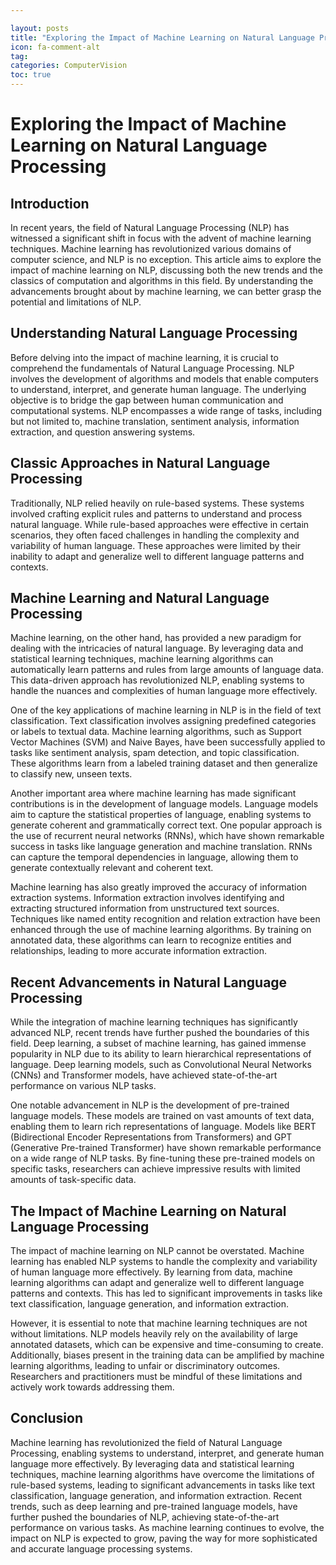 ```yaml
---

layout: posts
title: "Exploring the Impact of Machine Learning on Natural Language Processing"
icon: fa-comment-alt
tag:      
categories: ComputerVision
toc: true
---
```




# Exploring the Impact of Machine Learning on Natural Language Processing

## Introduction

In recent years, the field of Natural Language Processing (NLP) has witnessed a significant shift in focus with the advent of machine learning techniques. Machine learning has revolutionized various domains of computer science, and NLP is no exception. This article aims to explore the impact of machine learning on NLP, discussing both the new trends and the classics of computation and algorithms in this field. By understanding the advancements brought about by machine learning, we can better grasp the potential and limitations of NLP.

## Understanding Natural Language Processing

Before delving into the impact of machine learning, it is crucial to comprehend the fundamentals of Natural Language Processing. NLP involves the development of algorithms and models that enable computers to understand, interpret, and generate human language. The underlying objective is to bridge the gap between human communication and computational systems. NLP encompasses a wide range of tasks, including but not limited to, machine translation, sentiment analysis, information extraction, and question answering systems.

## Classic Approaches in Natural Language Processing

Traditionally, NLP relied heavily on rule-based systems. These systems involved crafting explicit rules and patterns to understand and process natural language. While rule-based approaches were effective in certain scenarios, they often faced challenges in handling the complexity and variability of human language. These approaches were limited by their inability to adapt and generalize well to different language patterns and contexts.

## Machine Learning and Natural Language Processing

Machine learning, on the other hand, has provided a new paradigm for dealing with the intricacies of natural language. By leveraging data and statistical learning techniques, machine learning algorithms can automatically learn patterns and rules from large amounts of language data. This data-driven approach has revolutionized NLP, enabling systems to handle the nuances and complexities of human language more effectively.

One of the key applications of machine learning in NLP is in the field of text classification. Text classification involves assigning predefined categories or labels to textual data. Machine learning algorithms, such as Support Vector Machines (SVM) and Naive Bayes, have been successfully applied to tasks like sentiment analysis, spam detection, and topic classification. These algorithms learn from a labeled training dataset and then generalize to classify new, unseen texts.

Another important area where machine learning has made significant contributions is in the development of language models. Language models aim to capture the statistical properties of language, enabling systems to generate coherent and grammatically correct text. One popular approach is the use of recurrent neural networks (RNNs), which have shown remarkable success in tasks like language generation and machine translation. RNNs can capture the temporal dependencies in language, allowing them to generate contextually relevant and coherent text.

Machine learning has also greatly improved the accuracy of information extraction systems. Information extraction involves identifying and extracting structured information from unstructured text sources. Techniques like named entity recognition and relation extraction have been enhanced through the use of machine learning algorithms. By training on annotated data, these algorithms can learn to recognize entities and relationships, leading to more accurate information extraction.

## Recent Advancements in Natural Language Processing

While the integration of machine learning techniques has significantly advanced NLP, recent trends have further pushed the boundaries of this field. Deep learning, a subset of machine learning, has gained immense popularity in NLP due to its ability to learn hierarchical representations of language. Deep learning models, such as Convolutional Neural Networks (CNNs) and Transformer models, have achieved state-of-the-art performance on various NLP tasks.

One notable advancement in NLP is the development of pre-trained language models. These models are trained on vast amounts of text data, enabling them to learn rich representations of language. Models like BERT (Bidirectional Encoder Representations from Transformers) and GPT (Generative Pre-trained Transformer) have shown remarkable performance on a wide range of NLP tasks. By fine-tuning these pre-trained models on specific tasks, researchers can achieve impressive results with limited amounts of task-specific data.

## The Impact of Machine Learning on Natural Language Processing

The impact of machine learning on NLP cannot be overstated. Machine learning has enabled NLP systems to handle the complexity and variability of human language more effectively. By learning from data, machine learning algorithms can adapt and generalize well to different language patterns and contexts. This has led to significant improvements in tasks like text classification, language generation, and information extraction.

However, it is essential to note that machine learning techniques are not without limitations. NLP models heavily rely on the availability of large annotated datasets, which can be expensive and time-consuming to create. Additionally, biases present in the training data can be amplified by machine learning algorithms, leading to unfair or discriminatory outcomes. Researchers and practitioners must be mindful of these limitations and actively work towards addressing them.

## Conclusion

Machine learning has revolutionized the field of Natural Language Processing, enabling systems to understand, interpret, and generate human language more effectively. By leveraging data and statistical learning techniques, machine learning algorithms have overcome the limitations of rule-based systems, leading to significant advancements in tasks like text classification, language generation, and information extraction. Recent trends, such as deep learning and pre-trained language models, have further pushed the boundaries of NLP, achieving state-of-the-art performance on various tasks. As machine learning continues to evolve, the impact on NLP is expected to grow, paving the way for more sophisticated and accurate language processing systems.
